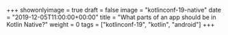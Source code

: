 +++
showonlyimage = true
draft = false
image = "kotlinconf-19-native"
date = "2019-12-05T11:00:00+00:00"
title = "What parts of an app should be in Kotlin Native?"
weight = 0
tags = ["kotlinconf-19", "kotlin", "android"]
+++
